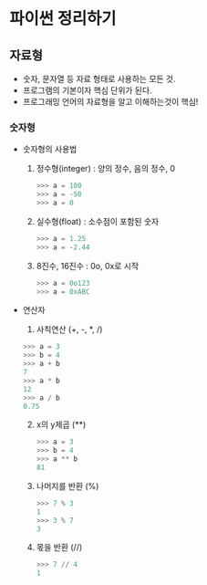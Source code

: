 # 파이썬 정리하기



## 자료형

- 숫자, 문자열 등 자료 형태로 사용하는 모든 것.
- 프로그램의 기본이자 핵심 단위가 된다.
- 프로그래밍 언어의 자료형을 알고 이해하는것이 핵심!



### 숫자형

- 숫자형의 사용법

  1. 정수형(integer) : 양의 정수, 음의 정수, 0

     ```python
     >>> a = 100
     >>> a = -50
     >>> a = 0
     ```

  2. 실수형(float) : 소수점이 포함된 숫자

     ```python
     >>> a = 1.25
     >>> a = -2.44
     ```

  3. 8진수, 16진수 : 0o, 0x로 시작

     ```python
     >>> a = 0o123
     >>> a = 0xABC
     ```

     

- 연산자

  1.  사칙연산 (+, -, *, /)

     ```python
     >>> a = 3
     >>> b = 4
     >>> a + b
     7
     >>> a * b
     12
     >>> a / b
     0.75
     ```

  2. x의 y제곱 (**)

     ```python
     >>> a = 3
     >>> b = 4
     >>> a ** b
     81
     ```

  3. 나머지를 반환 (%)

     ```python
     >>> 7 % 3
     1
     >>> 3 % 7
     3
     ```

  4. 몫을 반환 (//)

     ```python
     >>> 7 // 4
     1
     ```

     

     

  

  

  

  







